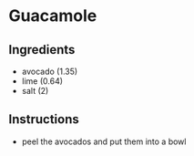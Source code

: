 # Guacamole

## Ingredients
* avocado (1.35)
* lime (0.64)
* salt (2)

## Instructions
* peel the avocados and put them into a bowl
